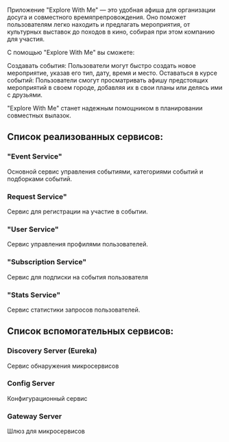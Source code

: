 Приложение "Explore With Me" — это удобная афиша для организации досуга и совместного времяпрепровождения. Оно поможет пользователям легко находить и предлагать мероприятия, от культурных выставок до походов в кино, собирая при этом компанию для участия.

С помощью "Explore With Me" вы сможете:

Создавать события: Пользователи могут быстро создать новое мероприятие,
указав его тип, дату, время и место.
Оставаться в курсе событий: Пользователи смогут просматривать афишу 
предстоящих мероприятий в своем городе, добавляя их в свои планы
или делясь ими с друзьями. 

"Explore With Me" станет надежным помощником в планировании совместных вылазок.

## Список реализованных сервисов:

### "Event Service"
 
Основной сервис управления событиями, категориями событий и подборками событий.

### Request Service"
 
Сервис для регистрации на участие в событии.

### "User Service"
 
Сервис управления профилями пользователей.

### "Subscription Service"

Сервис для подписки на события пользователя

### "Stats Service"
 
Сервис статистики запросов пользователей.

## Список вспомогательных сервисов:

### Discovery Server (Eureka)
Сервис обнаружения микросервисов
### Config Server
Конфигурационный сервис
### Gateway Server
Шлюз для микросервисов